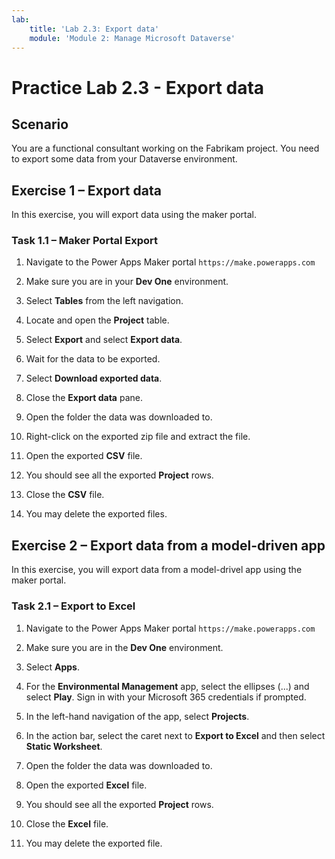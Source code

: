 ```yaml
---
lab:
    title: 'Lab 2.3: Export data'
    module: 'Module 2: Manage Microsoft Dataverse'
---
```


# Practice Lab 2.3 - Export data

## Scenario

You are a functional consultant working on the Fabrikam project. You need to export some data from your Dataverse environment.

## Exercise 1 – Export data

In this exercise, you will export data using the maker portal.

### Task 1.1 – Maker Portal Export

1. Navigate to the Power Apps Maker portal `https://make.powerapps.com`

1. Make sure you are in your **Dev One** environment.

1. Select **Tables** from the left navigation.

1. Locate and open the **Project** table.

1. Select **Export** and select **Export data**.

1. Wait for the data to be exported.

1. Select **Download exported data**.

1. Close the **Export data** pane.

1. Open the folder the data was downloaded to.

1. Right-click on the exported zip file and extract the file.

1. Open the exported **CSV** file.

1. You should see all the exported **Project** rows.

1. Close the **CSV** file.

1. You may delete the exported files.


## Exercise 2 – Export data from a model-driven app

In this exercise, you will export data from a model-drivel app using the maker portal.

### Task 2.1 – Export to Excel

1. Navigate to the Power Apps Maker portal `https://make.powerapps.com`

1. Make sure you are in the **Dev One** environment.

1. Select **Apps**.

1. For the **Environmental Management** app, select the ellipses (...) and select **Play**. Sign in with your Microsoft 365 credentials if prompted.

1. In the left-hand navigation of the app, select **Projects**.

1. In the action bar, select the caret next to **Export to Excel** and then select **Static Worksheet**. 

1. Open the folder the data was downloaded to.

1. Open the exported **Excel** file.

1. You should see all the exported **Project** rows.

1. Close the **Excel** file.

1. You may delete the exported file.

